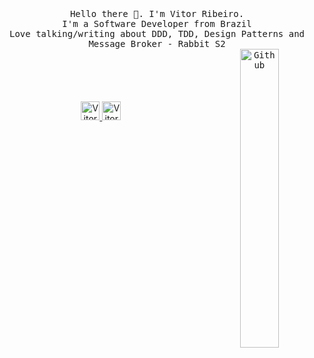 <p align="center">
  <br>
  <br>
  <br>
  <samp>
    Hello there 👋. I'm Vitor Ribeiro.
    <br>
    I'm a Software Developer from Brazil
    <br>
    Love talking/writing about DDD, TDD, Design Patterns and Message Broker - Rabbit S2
    <br>
    <img width="35%" align="right" alt="Github" src="https://user-images.githubusercontent.com/48678280/88862734-4903af80-d201-11ea-968b-9c939d88a37c.gif" />
    <br>
  </samp>
  <br>
  <br>
  <br>
  <br>
  <a href="https://medium.com/@vitorpereiraribeiro_40127">
    <img src="https://www.vectorlogo.zone/logos/medium/medium-tile.svg" alt="Vitor Ribeiro's Medium Profile" height="30" width="30">
  </a>
  <a href="https://www.linkedin.com/in/vitor-hugo-pereira-ribeiro-b0874a133/">
    <img src="https://cdn.jsdelivr.net/npm/simple-icons@3.0.1/icons/linkedin.svg" alt="Vitor Ribeiro's Linkedin Profile" height="30" width="30">
  </a>
</p>
